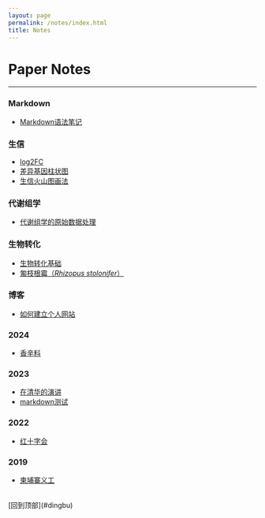 ```yaml
---
layout: page
permalink: /notes/index.html
title: Notes
---
```


<h1 id="dingbu">Paper Notes</h1>


---
### Markdown
- [Markdown语法笔记](/notes/markdown_notes/)


### 生信
- [log2FC](/notes/bioinfo/log2FC/)
- [差异基因柱状图](/notes/bioinfo/barplot/)
- [生信火山图画法](/notes/bioinfo/biovolcano/)

### 代谢组学
- [代谢组学的原始数据处理](/notes/metabolomics/data1/)

### 生物转化
- [生物转化基础](/notes/biotrans/biotrans1/)
- [匍枝根霉（*Rhizopus stolonifer*）](/notes/biotrans/RS/)

### 博客

- [如何建立个人网站](/blogs/web/)

### 2024
- [香辛料](/blogs/2024/01/0115)<br>

### 2023
- [在清华的演讲](/blogs/2023/11/TSHU/)
- [markdown测试](/blogs/1214ceshi/)

### 2022
- [红十字会](/blogs/2022/2022redcross/)

### 2019
- [柬埔寨义工](/blogs/2019/2019cambodia/)

<br>
[回到顶部](#dingbu)
